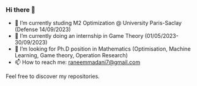 ### Hi there 👋


- 📜 I’m currently studing M2 Optimization @ University Paris-Saclay (Defense 14/09/2023)
- 🧐 I’m currently doing an internship in Game Theory (01/05/2023-30/09/2023)
- 🤔 I’m looking for Ph.D position in Mathematics (Optimisation, Machine Learning, Game theory, Operation Research)
- 📫 How to reach me: raneemmadani7@gmail.com

Feel free to discover my repositories.
